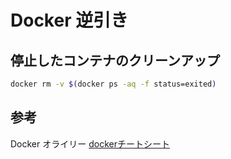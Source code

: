 # Docker 逆引き

## 停止したコンテナのクリーンアップ

```bash
docker rm -v $(docker ps -aq -f status=exited)
```

## 参考

Docker オライリー
[dockerチートシート][*1]

[*1]:http://qiita.com/voluntas/items/68c1fd04dd3d507d4083
